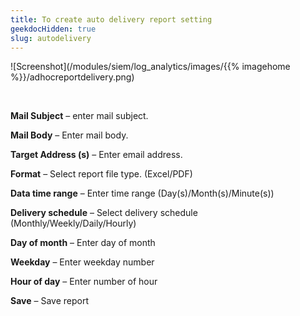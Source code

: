 ```yaml
---
title: To create auto delivery report setting
geekdocHidden: true
slug: autodelivery
---
```


![Screenshot](/modules/siem/log_analytics/images/{{% imagehome %}}/adhocreportdelivery.png)

&nbsp;

<strong>Mail Subject</strong> – enter mail subject.

<strong>Mail Body</strong> – Enter mail body.

<strong>Target Address (s)</strong> – Enter email address.

<strong>Format</strong> – Select report file type. (Excel/PDF)

<strong>Data time range</strong> – Enter time range (Day(s)/Month(s)/Minute(s))

<strong>Delivery schedule</strong> – Select delivery schedule (Monthly/Weekly/Daily/Hourly)

<strong>Day of month</strong> – Enter day of month

<strong>Weekday</strong> – Enter weekday number

<strong>Hour of day</strong> – Enter number of hour

<strong>Save</strong> – Save report
